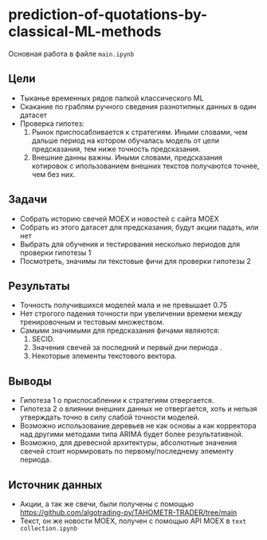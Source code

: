 # prediction-of-quotations-by-classical-ML-methods
Основная работа в файле `main.ipynb`
## Цели
- Тыканье временных рядов палкой классического ML
- Скакание по граблям ручного сведения разнотипных данных в один датасет
- Проверка гипотез:
    1. Рынок приспосабливается к стратегиям. Иными словами, чем дальше период на котором обучалась модель от цели предсказания, тем ниже точность предсказания.
    2. Внешние данны важны. Иными словами, предсказания котировок с ипользованием внешних текстов получаются точнее, чем без них.
## Задачи
- Собрать историю свечей MOEX и новостей с сайта MOEX
- Собрать из этого датасет для предсказания, будут акции падать, или нет
- Выбрать для обучения и тестирования несколько периодов для проверки гипотезы 1
- Посмотреть, значимы ли текстовые фичи для проверки гипотезы 2
## Результаты
- Точность получившихся моделей мала и не превышает 0.75
- Нет строгого падения точности при увеличении времени между тренировочным и тестовым множеством.
- Самыми значимыми для предсказания фичами являются:
    1. SECID.
    2. Значения свечей за последний и первый дни периода .
    3. Некоторые элементы текстового вектора.
## Выводы
- Гипотеза 1 о приспосаблении к стратегиям отвергается.
- Гипотеза 2 о влиянии внешних данных не отвергается, хоть и нельзя утверждать точно в силу слабой точности моделей.
- Возможно использование деревьев не как основы а как корректора над другими методами типа ARIMA будет более результативной.
- Возможно, для древесной архитектуры, абсолютные значения свечей стоит нормировать по первому/последнему элементу периода.
## Источник данных
- Акции, а так же свечи, были получены с помощью https://github.com/algotrading-py/TAHOMETR-TRADER/tree/main
- Текст, он же новости MOEX, получен с помощью API MOEX в `text collection.ipynb`
